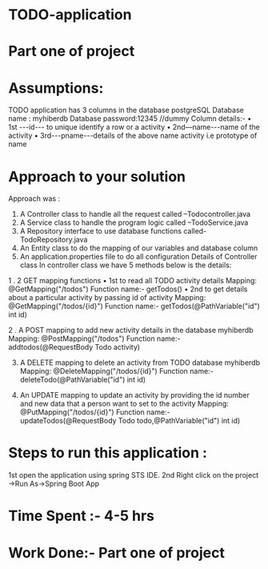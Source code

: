 # TODO-application
# Part one of project

# Assumptions:
TODO application has 3 columns in the database postgreSQL 
Database name : myhiberdb
Database password:12345  //dummy
Column details:-
•	1st ---id--- to unique identify a row or a activity
•	2nd—name---name of the activity
•	3rd---pname---details of the above name activity i.e prototype of name


# Approach to your solution
Approach was :
1.	A Controller class to handle all the request called –Todocontroller.java
2.	A Service class to handle the program logic called –TodoService.java
3.	A Repository interface to use database functions called- TodoRepository.java
4.	An Entity class to do the mapping of our variables and database column
5.	An application.properties file to do all configuration
Details of Controller class
In controller class we have 5 methods below is the details:

1 .  2 GET mapping functions
•	1st to read all TODO activity details
Mapping: @GetMapping("/todos")
Function name:- getTodos()
•	2nd to get details about a particular activity by passing id of activity
Mapping: @GetMapping("/todos/{id}")
Function name:- getTodos(@PathVariable("id") int id)

2 .  A POST mapping to add new activity details in the database myhiberdb
Mapping: @PostMapping("/todos")
Function name:- addtodos(@RequestBody Todo activity)

3.  A DELETE mapping to delete an activity from TODO database myhiberdb
Mapping: @DeleteMapping("/todos/{id}")
Function name:- deleteTodo(@PathVariable("id") int id)

4.  An UPDATE mapping to update an activity by providing the id number and new data that a person want to set to the activity
Mapping: @PutMapping("/todos/{id}")
Function name:- updateTodos(@RequestBody Todo todo,@PathVariable("id") int id)

# Steps to run this application :
1st  open the application using spring STS IDE.
2nd Right click on the project ->Run As->Spring Boot App

# Time Spent :- 4-5 hrs

# Work Done:- Part one of project




 
